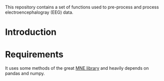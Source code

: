 This repository contains a set of functions used to pre-process and process electroencephalogray (EEG) data.

# Introduction

# 


# Requirements

It uses some methods of the great [MNE library]() and heavily depends on pandas and numpy.